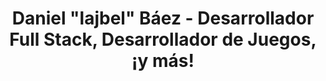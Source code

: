 ---
id: index
title: Daniel "lajbel" Báez - Desarrollador Full Stack, Desarrollador de Juegos, ¡y más!
lang: es
layout: portfolio.njk
url: /es/index.html
metas: {
    title: "=title",
    description: "$ .profile__description",
}
info: {
    gender: "Él - Masculino",
    email: "lajbelms@gmail.com",
    city: "Buenos Aires",
    birth: "12 de Julio 2006"
}
---